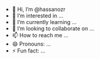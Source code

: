 - 👋 Hi, I’m @hassanozr
- 👀 I’m interested in ...
- 🌱 I’m currently learning ...
- 💞️ I’m looking to collaborate on ...
- 📫 How to reach me ...
- 😄 Pronouns: ...
- ⚡ Fun fact: ...

<!---
hassanozr/hassanozr is a ✨ special ✨ repository because its `README.md` (this file) appears on your GitHub profile.
You can click the Preview link to take a look at your changes.
--->

